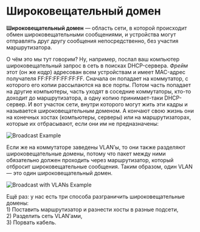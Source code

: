 # Широковещательный домен

 **Широковещательный домен** — область сети, в которой происходит обмен широковещательными сообщениями, и устройства могут отправлять друг другу сообщения непосредственно, без участия маршрутизатора.

О чём это мы тут говорим? Ну, например, послал ваш компьютер широковещательный запрос в сеть в поисках DHCP-сервера. _Фрейм_ этот \(он же _кадр_\) адресован всем устройствам и имеет MAC-адрес получателя FF:FF:FF:FF:FF:FF. Сначала он попадает на коммутатор, с которого его копии рассылаются на все порты. Потом часть попадает на другие компьютеры, часть уходят в соседние коммутаторы, кто-то доходит до маршрутизатора, а одну копию принимает-таки DHCP-сервер. И вот участок сети, внутри которого могут жить эти кадры и называется широковещательным доменом. А кончают свою жизнь они на конечных хостах \(компьютеры, серверы\) или на маршрутизаторах, которые их отбрасывают, если они им не предназначены:

![Broadcast Example](http://habrastorage.org/getpro/habr/post_images/76c/836/ff6/76c836ff6e824c5e1ad1922c110b1b46.gif)

Если же на коммутаторе заведены VLAN’ы, то они также разделяют широковещательные домены, потому что пакет между ними обязательно должен проходить через маршрутизатор, который отбросит широковещательные сообщения. Таким образом, один VLAN — это один широковещательный домен.

![Broadcast with VLANs Example](http://habrastorage.org/getpro/habr/post_images/71b/45c/643/71b45c64373218d8222d2e1fa6162ad3.gif)

Ещё раз: у нас есть три способа разграничить широковещательные домены:  
1\) Поставить маршрутизатор и разнести хосты в разные подсети,  
2\) Разделить сеть VLAN’ами,  
3\) Порвать кабель.

